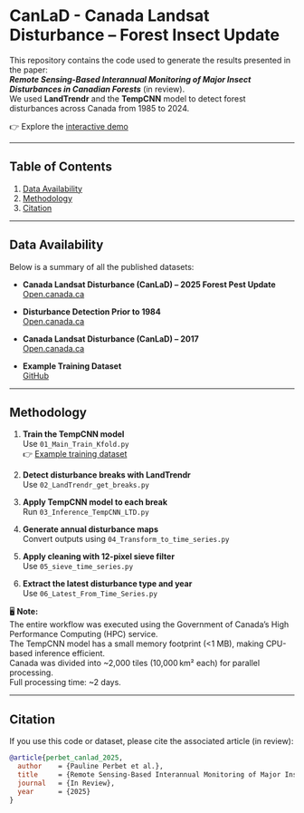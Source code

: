# CanLaD - Canada Landsat Disturbance – Forest Insect Update

This repository contains the code used to generate the results presented in the paper:  
**_Remote Sensing-Based Interannual Monitoring of Major Insect Disturbances in Canadian Forests_** (in review).  
We used **LandTrendr** and the **TempCNN** model to detect forest disturbances across Canada from 1985 to 2024.

👉 Explore the [interactive demo](https://gcpm041u-lemur.projects.earthengine.app/view/canladpest)

---

## Table of Contents

1. [Data Availability](#data-availability)  
2. [Methodology](#methodology)  
3. [Citation](#citation)

---

## Data Availability

Below is a summary of all the published datasets:

- **Canada Landsat Disturbance (CanLaD) – 2025 Forest Pest Update**  
  [Open.canada.ca](***)

- **Disturbance Detection Prior to 1984**  
  [Open.canada.ca](https://doi.org/10.3929/ethz-b-000609845)

- **Canada Landsat Disturbance (CanLaD) – 2017**  
  [Open.canada.ca](https://open.canada.ca/data/en/dataset/add1346b-f632-4eb9-a83d-a662b38655ad)

- **Example Training Dataset**  
  [GitHub](https://github.com/Patawaitte/FoDiM/tree/main/Dataset)

---

## Methodology

1. **Train the TempCNN model**  
   Use `01_Main_Train_Kfold.py`  
   👉 [Example training dataset](https://github.com/Patawaitte/FoDiM/tree/main/Dataset)

2. **Detect disturbance breaks with LandTrendr**  
   Use `02_LandTrendr_get_breaks.py`

3. **Apply TempCNN model to each break**  
   Run `03_Inference_TempCNN_LTD.py`

4. **Generate annual disturbance maps**  
   Convert outputs using `04_Transform_to_time_series.py`

5. **Apply cleaning with 12-pixel sieve filter**  
   Use `05_sieve_time_series.py`

6. **Extract the latest disturbance type and year**  
   Use `06_Latest_From_Time_Series.py`

🖥️ **Note:**  
The entire workflow was executed using the Government of Canada’s High Performance Computing (HPC) service.  
The TempCNN model has a small memory footprint (<1 MB), making CPU-based inference efficient.  
Canada was divided into ~2,000 tiles (10,000 km² each) for parallel processing.  
Full processing time: ~2 days.

---

## Citation

If you use this code or dataset, please cite the associated article (in review):

```bibtex
@article{perbet_canlad_2025,
  author    = {Pauline Perbet et al.},
  title     = {Remote Sensing-Based Interannual Monitoring of Major Insect Disturbances in Canadian Forests},
  journal   = {In Review},
  year      = {2025}
}
